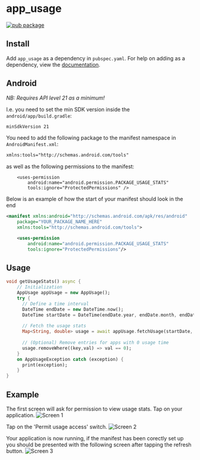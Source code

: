 # app_usage

[![pub package](https://img.shields.io/pub/v/app_usage.svg)](https://pub.dartlang.org/packages/app_usage)

## Install
Add ```app_usage``` as a dependency in  `pubspec.yaml`.
For help on adding as a dependency, view the [documentation](https://flutter.io/using-packages/).

## Android
*NB: Requires API level 21 as a minimum!*

I.e. you need to set the min SDK version inside the `android/app/build.gradle`:

```xml
minSdkVersion 21
```

You need to add the following package to the manifest namespace in `AndroidManifest.xml`:
```xml
xmlns:tools="http://schemas.android.com/tools"
```

as well as the following permissions to the manifest:

```
    <uses-permission
        android:name="android.permission.PACKAGE_USAGE_STATS"
        tools:ignore="ProtectedPermissions" />
```

Below is an example of how the start of your manifest should look in the end
```xml
<manifest xmlns:android="http://schemas.android.com/apk/res/android"
    package="YOUR_PACKAGE_NAME_HERE"
    xmlns:tools="http://schemas.android.com/tools">

    <uses-permission
        android:name="android.permission.PACKAGE_USAGE_STATS"
        tools:ignore="ProtectedPermissions"/>
```

## Usage
```dart
void getUsageStats() async {
    // Initialization
    AppUsage appUsage = new AppUsage();
    try {
      // Define a time interval
      DateTime endDate = new DateTime.now();
      DateTime startDate = DateTime(endDate.year, endDate.month, endDate.day, 0, 0, 0);
      
      // Fetch the usage stats
      Map<String, double> usage = await appUsage.fetchUsage(startDate, endDate);
      
      // (Optional) Remove entries for apps with 0 usage time
      usage.removeWhere((key,val) => val == 0);
    }
    on AppUsageException catch (exception) {
      print(exception);
    }
}
```
## Example

The first screen will ask for permission to view usage stats. Tap on your application.
![Screen 1](https://raw.githubusercontent.com/cph-cachet/flutter-plugins/master/packages/app_usage/images/screen1.png)

Tap on the 'Permit usage access' switch.
![Screen 2](https://raw.githubusercontent.com/cph-cachet/flutter-plugins/master/packages/app_usage/images/screen2.png)

Your application is now running, if the manifest has been corectly set up you should be presented with the following screen after tapping the refresh button.
![Screen 3](https://raw.githubusercontent.com/cph-cachet/flutter-plugins/master/packages/app_usage/images/screen3.png)
